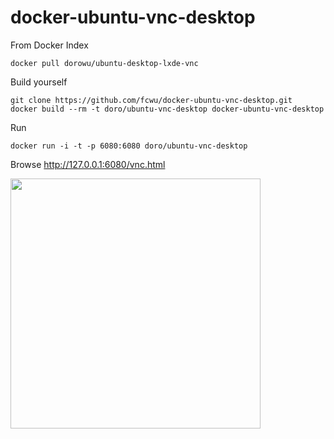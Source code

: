 docker-ubuntu-vnc-desktop
=========================

From Docker Index
```
docker pull dorowu/ubuntu-desktop-lxde-vnc
```

Build yourself
```
git clone https://github.com/fcwu/docker-ubuntu-vnc-desktop.git
docker build --rm -t doro/ubuntu-vnc-desktop docker-ubuntu-vnc-desktop
```

Run
```
docker run -i -t -p 6080:6080 doro/ubuntu-vnc-desktop
```

Browse http://127.0.0.1:6080/vnc.html

<img src="https://raw.github.com/fcwu/docker-ubuntu-vnc-desktop/master/screenshots/lxde.png" width=400/>
